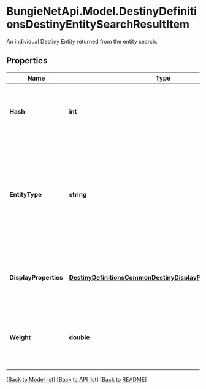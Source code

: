 # BungieNetApi.Model.DestinyDefinitionsDestinyEntitySearchResultItem
An individual Destiny Entity returned from the entity search.
## Properties

Name | Type | Description | Notes
------------ | ------------- | ------------- | -------------
**Hash** | **int** | The hash identifier of the entity. You will use this to look up the DestinyDefinition relevant for the entity found. | [optional] 
**EntityType** | **string** | The type of entity, returned as a string matching the DestinyDefinition&#39;s contract class name. You&#39;ll have to have your own mapping from class names to actually looking up those definitions in the manifest databases. | [optional] 
**DisplayProperties** | [**DestinyDefinitionsCommonDestinyDisplayPropertiesDefinition**](DestinyDefinitionsCommonDestinyDisplayPropertiesDefinition.md) | Basic display properties on the entity, so you don&#39;t have to look up the definition to show basic results for the item. | [optional] 
**Weight** | **double** | The ranking value for sorting that we calculated using our relevance formula. This will hopefully get better with time and iteration. | [optional] 

[[Back to Model list]](../README.md#documentation-for-models) [[Back to API list]](../README.md#documentation-for-api-endpoints) [[Back to README]](../README.md)

